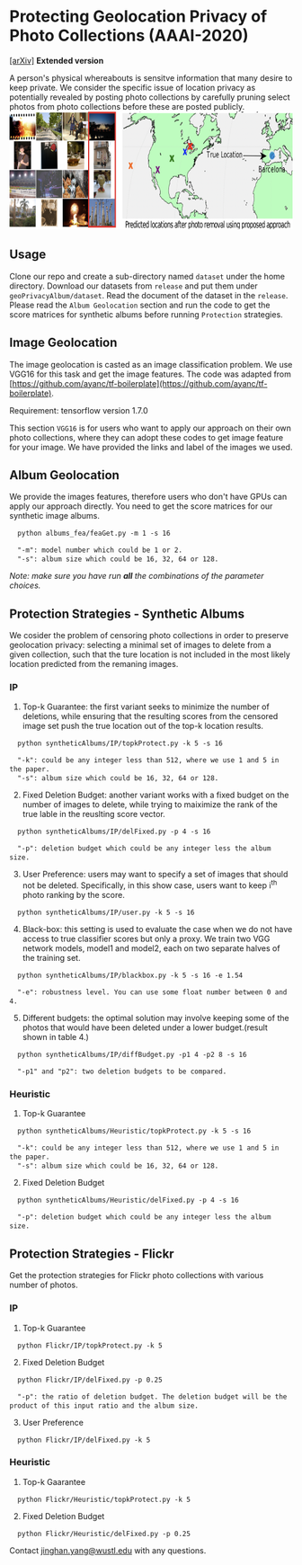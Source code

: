 

# Protecting Geolocation Privacy of Photo Collections (AAAI-2020) 

[[arXiv]](http://arxiv.org/abs/1912.02085) **Extended version**



A person's physical whereabouts is sensitve information that many desire to keep private. We consider the specific issue of location privacy as potentially revealed by posting photo collections by carefully pruning select photos from photo collections before these are posted publicly.  
<img src="figures/figure2.png" height="210" width="860">

 
## Usage
Clone our repo and create a sub-directory named ```dataset``` under the home directory. 
Download our datasets from ```release``` and put them under ```geoPrivacyAlbum/dataset```. Read the document of the dataset in the ```release```. Please read the ```Album Geolocation``` section and run the code to get the score matrices for synthetic albums before running ```Protection``` strategies.  

## Image Geolocation
The image geolocation is casted as an image classification problem. We use VGG16 for this task and get the image features. The code was adapted from [https://github.com/ayanc/tf-boilerplate](https://github.com/ayanc/tf-boilerplate). 

Requirement: tensorflow version 1.7.0

This section ```VGG16``` is for users who want to apply our approach on their own photo collections, where they can adopt these codes to get image feature for your image. We have provided the links and label of the images we used. 

## Album Geolocation

We provide the images features, therefore users who don't have GPUs can apply our approach directly. You need to get the score matrices for our synthetic image albums. 
```
  python albums_fea/feaGet.py -m 1 -s 16
```
```
  "-m": model number which could be 1 or 2. 
  "-s": album size which could be 16, 32, 64 or 128.
```
*Note: make sure you have run **all** the combinations of the parameter choices.* 


## Protection Strategies - Synthetic Albums
We cosider the problem of censoring photo collections in order to preserve geolocation privacy: selecting a minimal set of images to delete from a given collection, such that the ture location is not included in the most likely location predicted from the remaning images. 
### IP
1. Top-k Guarantee: the first variant seeks to minimize the number of deletions, while ensuring that the resulting scores from the censored image set push the true location out of the top-k location results.  

```
  python syntheticAlbums/IP/topkProtect.py -k 5 -s 16
```
```
  "-k": could be any integer less than 512, where we use 1 and 5 in the paper. 
  "-s": album size which could be 16, 32, 64 or 128.
```

2. Fixed Deletion Budget: another variant works with a fixed budget on the number of images to delete, while trying to maiximize the rank of the true lable in the reuslting score vector. 

```
  python syntheticAlbums/IP/delFixed.py -p 4 -s 16
``` 
```
  "-p": deletion budget which could be any integer less the album size.
```


3. User Preference: users may want to specify a set of images that should not be deleted. Specifically, in this show case, users want to keep i<sup>th</sup> photo ranking by the score. 
```
  python syntheticAlbums/IP/user.py -k 5 -s 16
```


4. Black-box: this setting is used to evaluate the case when we do not have access to true classifier scores but only a proxy. We train two VGG network models, model1 and model2, each on two separate halves of the training set. 
```
  python syntheticAlbums/IP/blackbox.py -k 5 -s 16 -e 1.54 
```
```
  "-e": robustness level. You can use some float number between 0 and 4. 
```

5. Different budgets: the optimal solution may involve keeping some of the photos that would have been deleted under a lower budget.(result shown in table 4.) 

```
  python syntheticAlbums/IP/diffBudget.py -p1 4 -p2 8 -s 16
```
```
  "-p1" and "p2": two deletion budgets to be compared. 
```
### Heuristic 
1. Top-k Guarantee

```
  python syntheticAlbums/Heuristic/topkProtect.py -k 5 -s 16
```
```
  "-k": could be any integer less than 512, where we use 1 and 5 in the paper. 
  "-s": album size which could be 16, 32, 64 or 128.
```

2. Fixed Deletion Budget

```
  python syntheticAlbums/Heuristic/delFixed.py -p 4 -s 16
``` 
```
  "-p": deletion budget which could be any integer less the album size.
```



## Protection Strategies - Flickr
Get the protection strategies for Flickr photo collections with various number of photos.

### IP

1. Top-k Guarantee
```
  python Flickr/IP/topkProtect.py -k 5 
```

2. Fixed Deletion Budget
```
  python Flickr/IP/delFixed.py -p 0.25
```
```
  "-p": the ratio of deletion budget. The deletion budget will be the product of this input ratio and the album size. 
```
3. User Preference
```
  python Flickr/IP/delFixed.py -k 5
```

### Heuristic

1. Top-k Gaarantee
```
  python Flickr/Heuristic/topkProtect.py -k 5 
```

2. Fixed Deletion Budget
```
  python Flickr/Heuristic/delFixed.py -p 0.25
```
 


Contact [jinghan.yang@wustl.edu]() with any questions. 
